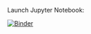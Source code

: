 Launch Jupyter Notebook:  

[![Binder](https://mybinder.org/badge_logo.svg)](https://mybinder.org/v2/gh/scds/dmds-22-23/HEAD?labpath=%2FComputationalText%2Fprog-with-py.ipynb)

<!--
[![Binder](https://mybinder.org/badge_logo.svg)](https://mybinder.org/v2/gh/scds/dmds-22-23/HEAD?labpath=%2FComputationalText%2Fprog-with-py.ipynb)
-->

<!--
[![Binder](https://mybinder.org/badge_logo.svg)](https://mybinder.org/v2/gh/jasonbrodeur/dsi-text-prep/HEAD?filepath=text-prep1.ipynb)
-->

